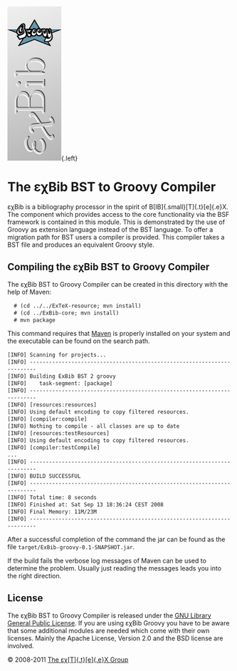 ![](src/images/ExBib-Groovy-side.png){.left}

The εχBib BST to Groovy Compiler
================================

εχBib is a bibliography processor in the spirit of
B[IB]{.small}[T]{.t}[e]{.e}X. The component which provides access to the
core functionality via the BSF framework is contained in this module.
This is demonstrated by the use of Groovy as extension language instead
of the BST language. To offer a migration path for BST users a compiler
is provided. This compiler takes a BST file and produces an equivalent
Groovy style.

Compiling the εχBib BST to Groovy Compiler
------------------------------------------

The εχBib BST to Groovy Compiler can be created in this directory with
the help of Maven:

      # (cd ../../ExTeX-resource; mvn install)
      # (cd ../ExBib-core; mvn install)
      # mvn package

This command requires that [Maven](http://maven.apache.org) is properly
installed on your system and the executable can be found on the search
path.

``` {.output}
[INFO] Scanning for projects...
[INFO] ------------------------------------------------------------------------
[INFO] Building ExBib BST 2 groovy
[INFO]    task-segment: [package]
[INFO] ------------------------------------------------------------------------
[INFO] [resources:resources]
[INFO] Using default encoding to copy filtered resources.
[INFO] [compiler:compile]
[INFO] Nothing to compile - all classes are up to date
[INFO] [resources:testResources]
[INFO] Using default encoding to copy filtered resources.
[INFO] [compiler:testCompile]
...
[INFO] ------------------------------------------------------------------------
[INFO] BUILD SUCCESSFUL
[INFO] ------------------------------------------------------------------------
[INFO] Total time: 8 seconds
[INFO] Finished at: Sat Sep 13 18:36:24 CEST 2008
[INFO] Final Memory: 11M/23M
[INFO] ------------------------------------------------------------------------
```

After a successful completion of the command the jar can be found as the
file `target/ExBib-groovy-0.1-SNAPSHOT.jar`.

If the build fails the verbose log messages of Maven can be used to
determine the problem. Usually just reading the messages leads you into
the right direction.

License
-------

The εχBib BST to Groovy Compiler is released under the [GNU Library
General Public License](LICENSE.html). If you are using εχBib Groovy you
have to be aware that some additional modules are needed which come with
their own licenses. Mainly the Apache License, Version 2.0 and the BSD
license are involved.

© 2008-2011 [The εχ[T]{.t}[e]{.e}X Group](mailto:extex@dante.de)
